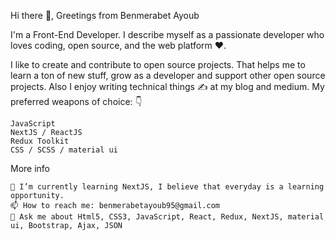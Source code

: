 Hi there 👋, Greetings from Benmerabet Ayoub

I'm a Front-End Developer. I describe myself as a passionate developer who loves coding, open source, and the web platform ❤️.

I like to create and contribute to open source projects. That helps me to learn a ton of new stuff, grow as a developer and support other open source projects. Also I enjoy writing technical things ✍️ at my blog and medium.
My preferred weapons of choice: 👇

    JavaScript 
    NextJS / ReactJS
    Redux Toolkit
    CSS / SCSS / material ui

More info

    🌱 I’m currently learning NextJS, I believe that everyday is a learning opportunity.
    📫 How to reach me: benmerabetayoub95@gmail.com
    💬 Ask me about Html5, CSS3, JavaScript, React, Redux, NextJS, material ui, Bootstrap, Ajax, JSON


